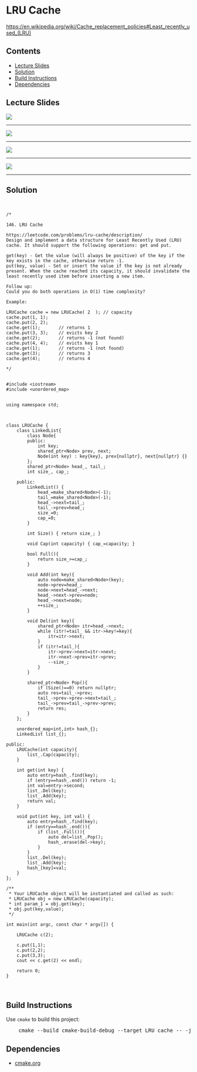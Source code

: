 <h1 id="LRU_cache">LRU Cache</h1>
<a href="https://en.wikipedia.org/wiki/Cache_replacement_policies#Least_recently_used_(LRU)">https://en.wikipedia.org/wiki/Cache_replacement_policies#Least_recently_used_(LRU)</a>
<h2>Contents</h2>
<ul>
  <li>
      <a href="#slides">Lecture Slides</a>
  </li>
  <li>
    <a href="#solution">Solution</a>
  </li>
  <li>
    <a href="#build">Build Instructions</a>
  </li>
  <li>
    <a href="#dependencies">Dependencies</a>
  </li>
</ul>

<h2 id="slides">Lecture Slides</h2>
<img src="https://github.com/claytonjwong/Algorithms-Stanford/blob/master/course3/LRU_cache/documentation/lru_01.png" />
<hr/>
<img src="https://github.com/claytonjwong/Algorithms-Stanford/blob/master/course3/LRU_cache/documentation/lru_02.png" />
<hr/>
<img src="https://github.com/claytonjwong/Algorithms-Stanford/blob/master/course3/LRU_cache/documentation/lru_03.png" />
<hr/>
<img src="https://github.com/claytonjwong/Algorithms-Stanford/blob/master/course3/LRU_cache/documentation/lru_04.png" />
<hr/>

<h2 id="solution">Solution</h2>
<pre>

    /*
    
    146. LRU Cache
    
    https://leetcode.com/problems/lru-cache/description/
    Design and implement a data structure for Least Recently Used (LRU) cache. It should support the following operations: get and put.
    
    get(key) - Get the value (will always be positive) of the key if the key exists in the cache, otherwise return -1.
    put(key, value) - Set or insert the value if the key is not already present. When the cache reached its capacity, it should invalidate the least recently used item before inserting a new item.
    
    Follow up:
    Could you do both operations in O(1) time complexity?
    
    Example:
    
    LRUCache cache = new LRUCache( 2  ); // capacity
    cache.put(1, 1);
    cache.put(2, 2);
    cache.get(1);       // returns 1
    cache.put(3, 3);    // evicts key 2
    cache.get(2);       // returns -1 (not found)
    cache.put(4, 4);    // evicts key 1
    cache.get(1);       // returns -1 (not found)
    cache.get(3);       // returns 3
    cache.get(4);       // returns 4
    
    */
    
    
    #include <iostream>
    #include <unordered_map>
    
    
    using namespace std;
    
    
    
    class LRUCache {
        class LinkedList{
            class Node{
            public:
                int key;
                shared_ptr<Node> prev, next;
                Node(int key) : key{key}, prev{nullptr}, next{nullptr} {}
            };
            shared_ptr<Node> head_, tail_;
            int size_, cap_;
    
        public:
            LinkedList() {
                head_=make_shared<Node>(-1);
                tail_=make_shared<Node>(-1);
                head_->next=tail_;
                tail_->prev=head_;
                size_=0;
                cap_=0;
            }
    
            int Size() { return size_; }
    
            void Cap(int capacity) { cap_=capacity; }
    
            bool Full(){
                return size_>=cap_;
            }
    
            void Add(int key){
                auto node=make_shared<Node>(key);
                node->prev=head_;
                node->next=head_->next;
                head_->next->prev=node;
                head_->next=node;
                ++size_;
            }
    
            void Del(int key){
                shared_ptr<Node> itr=head_->next;
                while (itr!=tail_ && itr->key!=key){
                    itr=itr->next;
                }
                if (itr!=tail_){
                    itr->prev->next=itr->next;
                    itr->next->prev=itr->prev;
                    --size_;
                }
            }
    
            shared_ptr<Node> Pop(){
                if (Size()==0) return nullptr;
                auto res=tail_->prev;
                tail_->prev->prev->next=tail_;
                tail_->prev=tail_->prev->prev;
                return res;
            }
        };
    
        unordered_map<int,int> hash_{};
        LinkedList list_{};
    
    public:
        LRUCache(int capacity){
            list_.Cap(capacity);
        }
    
        int get(int key) {
            auto entry=hash_.find(key);
            if (entry==hash_.end()) return -1;
            int val=entry->second;
            list_.Del(key);
            list_.Add(key);
            return val;
        }
    
        void put(int key, int val) {
            auto entry=hash_.find(key);
            if (entry==hash_.end()){
                if (list_.Full()){
                    auto del=list_.Pop();
                    hash_.erase(del->key);
                }
            }
            list_.Del(key);
            list_.Add(key);
            hash_[key]=val;
        }
    };
    
    /**
     * Your LRUCache object will be instantiated and called as such:
     * LRUCache obj = new LRUCache(capacity);
     * int param_1 = obj.get(key);
     * obj.put(key,value);
     */
    
    int main(int argc, const char * argv[]) {
    
        LRUCache c(2);
    
        c.put(1,1);
        c.put(2,2);
        c.put(3,3);
        cout << c.get(2) << endl;
    
        return 0;
    }

</pre>

<h2 id="build">Build Instructions</h2>
<p>Use <code>cmake</code> to build this project:</p>

<pre>
    cmake --build cmake-build-debug --target LRU_cache -- -j 4
</pre>

<h2 id="dependencies">Dependencies</h2>
<ul>
  <li>
    <a href="https://cmake.org/">cmake.org</a>
  </li>
</ul>

</body>
</html>